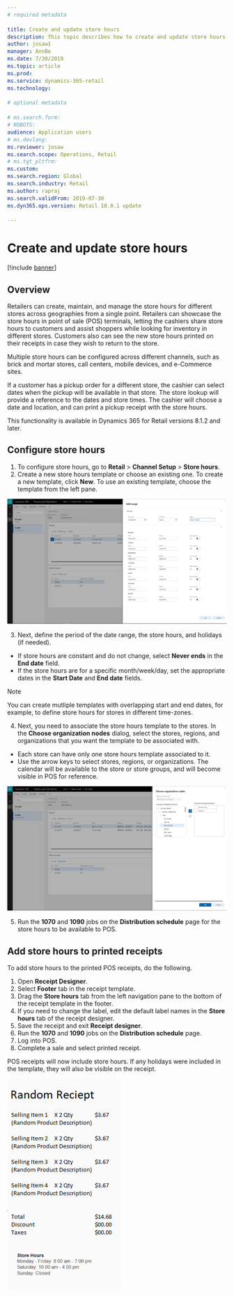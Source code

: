 ```yaml
---
# required metadata

title: Create and update store hours
description: This topic describes how to create and update store hours in Retail HQ.
author: josaw1
manager: AnnBe
ms.date: 7/30/2019
ms.topic: article
ms.prod: 
ms.service: dynamics-365-retail
ms.technology: 

# optional metadata

# ms.search.form: 
# ROBOTS: 
audience: Application users
# ms.devlang: 
ms.reviewer: josaw
ms.search.scope: Operations, Retail
# ms.tgt_pltfrm: 
ms.custom: 
ms.search.region: Global
ms.search.industry: Retail
ms.author: rapraj
ms.search.validFrom: 2019-07-30
ms.dyn365.ops.version: Retail 10.0.1 update

---
```




# Create and update store hours

[!include [banner](../../includes/banner.md)]

## Overview
Retailers can create, maintain, and manage the store hours for different stores across geographies from a single point. Retailers can showcase the store hours in point of sale (POS) terminals, letting the cashiers share store hours to customers and assist shoppers while looking for inventory in different stores. Customers also can see the new store hours printed on their receipts in case they wish to return to the store. 

Multiple store hours can be configured across different channels, such as brick and mortar stores, call centers, mobile devices, and e-Commerce sites.

If a customer has a pickup order for a different store, the cashier can select dates when the pickup will be available in that store. The store lookup will provide a reference to the dates and store times. The cashier will choose a date and location, and can print a pickup receipt with the store hours. 

This functionality is available in Dynamics 365 for Retail versions 8.1.2 and later.

## Configure store hours

1. To configure store hours, go to **Retail** > **Channel Setup** > **Store hours**.
2. Create a new store hours template or choose an existing one. To create a new template, click **New**. To use an existing template, choose the template from the left pane.  

![Store Hours Template](../dev-itpro/media/Storehours1.png "Store hours template")  

3. Next, define the period of the date range, the store hours, and holidays (if needed).
  - If store hours are constant and do not change, select **Never ends** in the **End date** field. 
  - If the store hours are for a specific month/week/day, set the appropriate dates in the **Start Date** and **End date** fields.
  
  > [!NOTE]
  > You can create mutliple templates with overlapping start and end dates, for example, to define store hours for stores in different time-zones. 

4. Next, you need to associate the store hours template to the stores. In the **Choose organization nodes** dialog, select the stores, regions, and organizations that you want the template to be associated with. 
  - Each store can have only one store hours template associated to it. 
  - Use the arrow keys to select stores, regions, or organizations. 
The calendar will be available to the store or store groups, and will become visible in POS for reference.

![Save Store Hours Template](../dev-itpro/media/Storehours2.png "Save Store hours template") 

5. Run the **1070** and **1090** jobs on the **Distribution schedule** page for the store hours to be available to POS.


## Add store hours to printed receipts

To add store hours to the printed POS receipts, do the following.
1. Open **Receipt Designer**.
1. Select **Footer** tab in the receipt template.
1. Drag the **Store hours** tab from the left navigation pane to the bottom of the receipt template in the footer. 
1. If you need to change the label, edit the default label names in the **Store hours** tab of the receipt designer. 
1. Save the receipt and exit **Receipt designer**.
1. Run the **1070** and **1090** jobs on the **Distribution schedule** page.
1. Log into POS. 
1. Complete a sale and select printed receipt.

POS receipts will now include store hours. If any holidays were included in the template, they will also be visible on the receipt.


![Receipt Template](../dev-itpro/media/Storehours3.png "Receipt template") 

